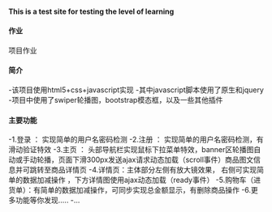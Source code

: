 ﻿#### This is a test site for testing the level of learning

#### 作业
项目作业
#### 简介
-该项目使用html5+css+javascript实现
-其中javascript脚本使用了原生和jquery
-项目中使用了swiper轮播图，bootstrap模态框，以及一些其他插件

#### 主要功能

-1.登录 ： 实现简单的用户名密码检测
-2.注册 ： 实现简单的用户名密码检测，有滑动验证特效
-3.主页 ： 头部导航栏实现鼠标下拉菜单特效，banner区轮播图自动或手动轮播，页面下滑300px发送ajax请求动态加载（scroll事件）商品图文信息并可跳转至商品详情页
-4.详情页：主体部分左侧有放大镜效果， 右侧可实现简单的数据加减操作 ，下方详情图使用ajax动态加载（ready事件）
-5.购物车（进货单）：有简单的数据加减操作，可同步实现总金额显示，有删除商品操作
-6.更多功能等你发现.....
-...
